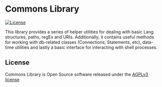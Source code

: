 # Commons Library

[![License](https://img.shields.io/badge/license-AGPLv3-blue.svg)](https://www.gnu.org/licenses/agpl-3.0.txt)

This library provides a series of helper utilities for dealing with basic Lang structures, paths, regEx and URIs.
Additionally, it contains useful methods for working with db-related classes (Connections, Statements, etc), data-time utilities and lastly a basic interface for interacting with shell processes.

## License

Commons Library is Open Source software released under the [AGPLv3 license](https://www.gnu.org/licenses/agpl-3.0.txt)